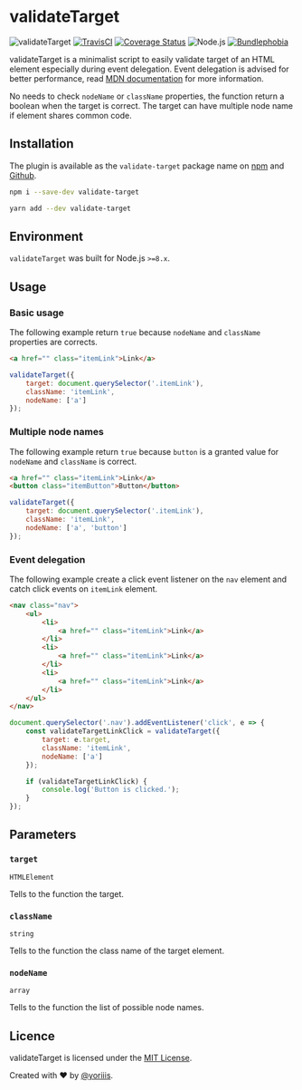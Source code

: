 # validateTarget

![validateTarget](https://img.shields.io/badge/validate--target-v1.0.0-546e7a.svg?style=for-the-badge) [![TravisCI](https://img.shields.io/travis/com/yoriiis/validate-target/master?style=for-the-badge)](https://travis-ci.com/yoriiis/validate-target) [![Coverage Status](https://img.shields.io/coveralls/github/yoriiis/validate-target?style=for-the-badge)](https://coveralls.io/github/yoriiis/validate-target?branch=master) ![Node.js](https://img.shields.io/node/v/validate-target?style=for-the-badge) [![Bundlephobia](https://img.shields.io/bundlephobia/minzip/validate-target?style=for-the-badge)](https://bundlephobia.com/result?p=fela@latest)

validateTarget is a minimalist script to easily validate target of an HTML element especially during event delegation. Event delegation is advised for better performance, read [MDN documentation](https://developer.mozilla.org/en-US/docs/Learn/JavaScript/Building_blocks/Events#Event_delegation) for more information.

No needs to check `nodeName` or `className` properties, the function return a boolean when the target is correct. The target can have multiple node name if element shares common code.

## Installation

The plugin is available as the `validate-target` package name on [npm](https://www.npmjs.com/package/validate-target) and [Github](https://github.com/yoriiis/validate-target).

```bash
npm i --save-dev validate-target
```

```bash
yarn add --dev validate-target
```

## Environment

`validateTarget` was built for Node.js `>=8.x`.

## Usage

### Basic usage

The following example return `true` because `nodeName` and `className` properties are corrects.

```html
<a href="" class="itemLink">Link</a>
```

```javascript
validateTarget({
    target: document.querySelector('.itemLink'),
    className: 'itemLink',
    nodeName: ['a']
});
```

### Multiple node names

The following example return `true` because `button` is a granted value for `nodeName` and `className` is correct.

```html
<a href="" class="itemLink">Link</a>
<button class="itemButton">Button</button>
```

```javascript
validateTarget({
    target: document.querySelector('.itemLink'),
    className: 'itemLink',
    nodeName: ['a', 'button']
});
```

### Event delegation

The following example create a click event listener on the `nav` element and catch click events on `itemLink` element.

```html
<nav class="nav">
    <ul>
        <li>
            <a href="" class="itemLink">Link</a>
        </li>
        <li>
            <a href="" class="itemLink">Link</a>
        </li>
        <li>
            <a href="" class="itemLink">Link</a>
        </li>
    </ul>
</nav>
```

```javascript
document.querySelector('.nav').addEventListener('click', e => {
    const validateTargetLinkClick = validateTarget({
        target: e.target,
        className: 'itemLink',
        nodeName: ['a']
    });

    if (validateTargetLinkClick) {
        console.log('Button is clicked.');
    }
});
```

## Parameters

### `target`

`HTMLElement`

Tells to the function the target.

### `className`

`string`

Tells to the function the class name of the target element.

### `nodeName`

`array`

Tells to the function the list of possible node names.

## Licence

validateTarget is licensed under the [MIT License](http://opensource.org/licenses/MIT).

Created with ♥ by [@yoriiis](http://github.com/yoriiis).

